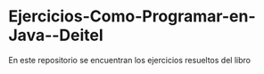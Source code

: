 # Ejercicios-Como-Programar-en-Java--Deitel
En este repositorio se encuentran los ejercicios resueltos del libro

